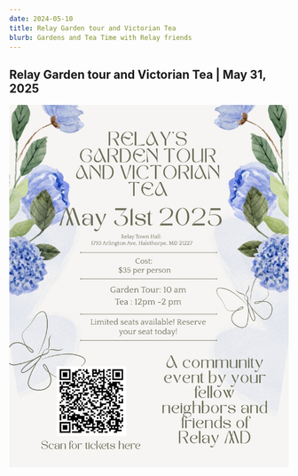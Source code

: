 ```yaml
---
date: 2024-05-10
title: Relay Garden tour and Victorian Tea
blurb: Gardens and Tea Time with Relay friends
---
```


## Relay Garden tour and Victorian Tea | May 31, 2025


![Relay Tea 2025](../../img/tea_2025.jpg)
